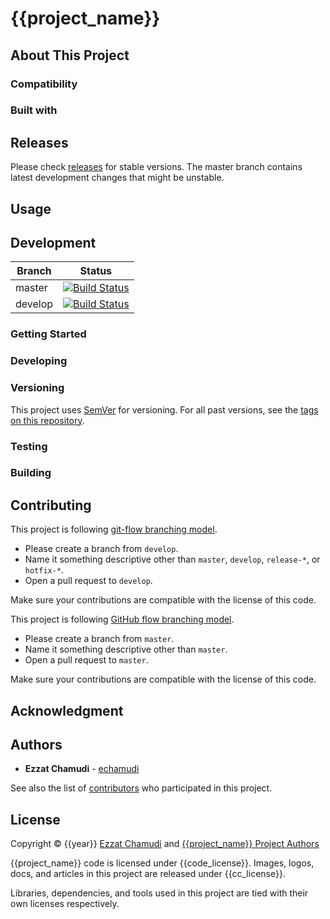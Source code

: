 # {{project_name}}

<!-- pills -->
<!-- logo -->
<!-- description -->
<!-- screenshots -->

## About This Project

### Compatibility

### Built with

## Releases

Please check [releases](https://github.com/echamudi/{{repo}}/releases) for stable versions. The master branch contains latest development changes that might be unstable.

## Usage

<!-- how to use this project (as end user) -->

## Development

| Branch | Status |
| - | - |
| master | [![Build Status](https://travis-ci.org/{{travis_username}}/{{travis_repo}}.svg?branch=master)](https://travis-ci.org/{{travis_username}}/{{travis_repo}}) |
| develop | [![Build Status](https://travis-ci.org/{{travis_username}}/{{travis_repo}}.svg?branch=develop)](https://travis-ci.org/{{travis_username}}/{{travis_repo}}) |

<!-- Pre req -->

### Getting Started

### Developing

### Versioning

This project uses [SemVer](http://semver.org/) for versioning. For all past versions, see the [tags on this repository](https://github.com/echamudi/{{repo}}/tags). 

### Testing

### Building

## Contributing

<!-- GitFlow Type -->

This project is following [git-flow branching model](https://github.com/echamudi/echamudi-docs/raw/master/git-strategy/gitflow.pdf). 
- Please create a branch from `develop`.
- Name it something descriptive other than `master`, `develop`, `release-*`, or `hotfix-*`.
- Open a pull request to `develop`.

Make sure your contributions are compatible with the license of this code.

<!-- GithubFlow Type -->
This project is following [GitHub flow branching model](https://guides.github.com/introduction/flow/). 
- Please create a branch from `master`.
- Name it something descriptive other than `master`.
- Open a pull request to `master`.

Make sure your contributions are compatible with the license of this code.

## Acknowledgment

## Authors

* **Ezzat Chamudi** - [echamudi](https://github.com/echamudi)

See also the list of [contributors](https://github.com/echamudi/{{repo}}/graphs/contributors) who participated in this project.

## License

Copyright © {{year}} [Ezzat Chamudi](https://github.com/echamudi) and [{{project_name}} Project Authors](https://github.com/echamudi/{{repo}}/graphs/contributors)

{{project_name}} code is licensed under {{code_license}}. Images, logos, docs, and articles in this project are released under {{cc_license}}.

Libraries, dependencies, and tools used in this project are tied with their own licenses respectively.


<!--
Licenses list
[AGPL-3.0](https://www.gnu.org/licenses/agpl-3.0.en.html)
https://www.gnu.org/licenses/agpl-3.0.txt

[MPL-2.0](https://www.mozilla.org/en-US/MPL/2.0/)
https://www.mozilla.org/media/MPL/2.0/index.815ca599c9df.txt

[Apache-2.0](https://www.apache.org/licenses/LICENSE-2.0)
https://www.apache.org/licenses/LICENSE-2.0.txt

[CC-BY-4.0](https://creativecommons.org/licenses/by/4.0/legalcode)
https://creativecommons.org/licenses/by/4.0/legalcode.txt

[CC-BY-SA-4.0](https://creativecommons.org/licenses/by-sa/4.0/legalcode)
https://creativecommons.org/licenses/by-sa/4.0/legalcode.txt

[CC-BY-NC-SA-4.0](https://creativecommons.org/licenses/by-nc-sa/4.0/legalcode)
https://creativecommons.org/licenses/by-nc-sa/4.0/legalcode.txt

-->

